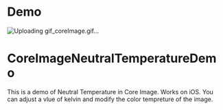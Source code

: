# Demo
![Uploading gif_coreImage.gif…]()

# CoreImageNeutralTemperatureDemo
This is a demo of Neutral Temperature in Core Image. Works on iOS.
You can adjust a vlue of kelvin and modify the color tempreture of the image.
